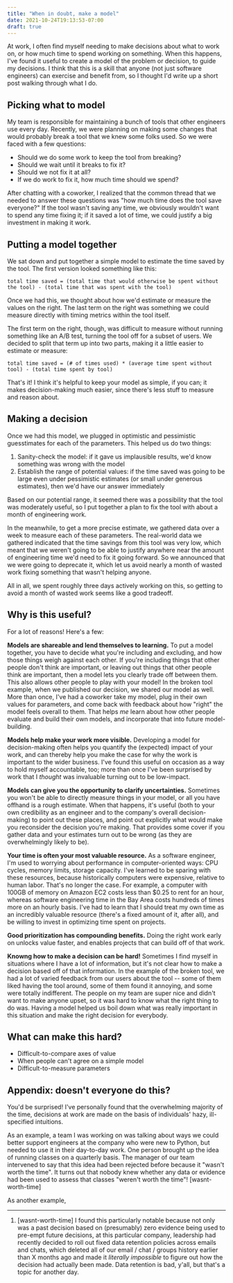 ```yaml
---
title: "When in doubt, make a model"
date: 2021-10-24T19:13:53-07:00
draft: true
---
```


<!-- go, 2021-10-24: Who is this for? -->

At work, I often find myself needing to make decisions about what to work on, or how much time to spend working on something. When this happens, I've found it useful to create a model of the problem or decision, to guide my decisions. I think that this is a skill that anyone (not just software engineers) can exercise and benefit from, so I thought I'd write up a short post walking through what I do.

## Picking what to model

My team is responsible for maintaining a bunch of tools that other engineers use every day. Recently, we were planning on making some changes that would probably break a tool that we knew some folks used. So we were faced with a few questions:

- Should we do some work to keep the tool from breaking?
- Should we wait until it breaks to fix it?
- Should we not fix it at all?
- If we do work to fix it, how much time should we spend?

After chatting with a coworker, I realized that the common thread that we needed to answer these questions was "how much time does the tool save everyone?" If the tool wasn't saving any time, we obviously wouldn't want to spend any time fixing it; if it saved a lot of time, we could justify a big investment in making it work.

## Putting a model together

We sat down and put together a simple model to estimate the time saved by the tool. The first version looked something like this:

```
total time saved = (total time that would otherwise be spent without the tool) - (total time that was spent with the tool)
```

Once we had this, we thought about how we'd estimate or measure the values on the right. The last term on the right was something we could measure directly with timing metrics within the tool itself.

 The first term on the right, though, was difficult to measure without running something like an A/B test, turning the tool off for a subset of users. We decided to split that term up into two parts, making it a little easier to estimate or measure:

```
total time saved = (# of times used) * (average time spent without tool) - (total time spent by tool)
```

That's it! I think it's helpful to keep your model as simple, if you can; it makes decision-making much easier, since there's less stuff to measure and reason about.

## Making a decision

Once we had this model, we plugged in optimistic and pessimistic guesstimates for each of the parameters. This helped us do two things:

1. Sanity-check the model: if it gave us implausible results, we'd know something was wrong with the model
2. Establish the range of potential values: if the time saved was going to be large even under pessimistic estimates (or small under generous estimates), then we'd have our answer immediately

Based on our potential range, it seemed there was a possibility that the tool was moderately useful, so I put together a plan to fix the tool with about a month of engineering work.

In the meanwhile, to get a more precise estimate, we gathered data over a week to measure each of these parameters. The real-world data we gathered indicated that the time savings from this tool was very low, which meant that we weren't going to be able to justify anywhere near the amount of engineering time we'd need to fix it going forward. So we announced that we were going to deprecate it, which let us avoid nearly a month of wasted work fixing something that wasn't helping anyone.

All in all, we spent roughly three days actively working on this, so getting to avoid a month of wasted work seems like a good tradeoff.

<!-- go, 2021-10-24: maybe another example here? -->

<!-- go, 2021-10-24: maybe a general how-to? steps to achieving this? -->

## Why is this useful?

For a lot of reasons! Here's a few:

**Models are shareable and lend themselves to learning.** To put a model together, you have to decide what you're including and excluding, and how those things weigh against each other. If you're including things that other people don't think are important, or leaving out things that other people think are important, then a model lets you clearly trade off between them. This also allows other people to play with your model! In the broken tool example, when we published our decision, we shared our model as well. More than once, I've had a coworker take my model, plug in their own values for parameters, and come back with feedback about how "right" the model feels overall to them. That helps _me_ learn about how other people evaluate and build their own models, and incorporate that into future model-building.

**Models help make your work more visible.** Developing a model for decision-making often helps you quantify the (expected) impact of your work, and can thereby help you make the case for why the work is important to the wider business. I've found this useful on occasion as a way to hold myself accountable, too; more than once I've been surprised by work that I _thought_ was invaluable turning out to be low-impact.

**Models can give you the opportunity to clarify uncertainties.** Sometimes you won't be able to directly measure things in your model, or all you have offhand is a rough estimate. When that happens, it's useful (both to your own credibility as an engineer and to the company's overall decision-making) to point out these places, and point out explicitly what would make you reconsider the decision you're making. That provides some cover if you gather data and your estimates turn out to be wrong (as they are overwhelmingly likely to be).

**Your time is often your most valuable resource.** As a software engineer, I'm used to worrying about performance in computer-oriented ways: CPU cycles, memory limits, storage capacity. I've learned to be sparing with these resources, because historically computers were expensive, relative to human labor. That's no longer the case. For example, a computer with 100GB of memory on Amazon EC2 costs less than $0.25 to rent for an hour, whereas software engineering time in the Bay Area costs hundreds of times more on an hourly basis. I've had to learn that I should treat my own time as an incredibly valuable resource (there's a fixed amount of it, after all), and be willing to invest in optimizing time spent on projects.

**Good prioritization has compounding benefits.** Doing the right work early on unlocks value faster, and enables projects that can build off of that work.

**Knowng how to make a decision can be hard!** Sometimes I find myself in situations where I have a lot of information, but it's not clear how to make a decision based off of that information. In the example of the broken tool, we had a lot of varied feedback from our users about the tool -- some of them liked having the tool around, some of them found it annoying, and some were totally indifferent. The people on my team are super nice and didn't want to make anyone upset, so it was hard to know what the right thing to do was. Having a model helped us boil down what was really important in this situation and make the right decision for everybody.

## What can make this hard?

- Difficult-to-compare axes of value
- When people can't agree on a simple model
- Difficult-to-measure parameters

## Appendix: doesn't everyone do this?

<!-- go, 2021-10-24: add additional sourcing here; want to show this isn't a thing that's necessarily common -->

You'd be surprised! I've personally found that the overwhelming majority of the time, decisions at work are made on the basis of individuals' hazy, ill-specified intuitions.

As an example, a team I was working on was talking about ways we could better support engineers at the company who were new to Python, but needed to use it in their day-to-day work. One person brought up the idea of running classes on a quarterly basis. The manager of our team intervened to say that this idea had been rejected before because it "wasn't worth the time". It turns out that nobody knew whether any data or evidence had been used to assess that classes "weren't worth the time"! [wasnt-worth-time]

As another example, 

***

1. [wasnt-worth-time] I found this particularly notable because not only was a past decision based on (presumably) zero evidence being used to pre-empt future decisions, at this particular company, leadership had recently decided to roll out fixed data retention policies across emails and chats, which deleted all of our email / chat / groups history earlier than X months ago and made it _literally impossible_ to figure out how the decision had actually been made. Data retention is bad, y'all, but that's a topic for another day.

